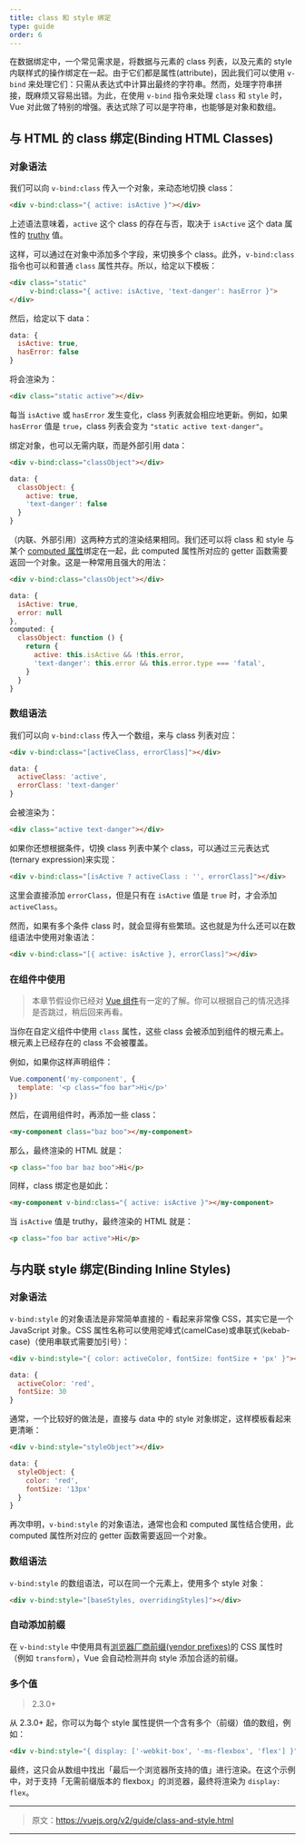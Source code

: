 ```yaml
---
title: class 和 style 绑定
type: guide
order: 6
---
```


在数据绑定中，一个常见需求是，将数据与元素的 class 列表，以及元素的 style 内联样式的操作绑定在一起。由于它们都是属性(attribute)，因此我们可以使用 `v-bind` 来处理它们：只需从表达式中计算出最终的字符串。然而，处理字符串拼接，既麻烦又容易出错。为此，在使用 `v-bind` 指令来处理 `class` 和 `style` 时，Vue 对此做了特别的增强。表达式除了可以是字符串，也能够是对象和数组。

## 与 HTML 的 class 绑定(Binding HTML Classes)

### 对象语法

我们可以向 `v-bind:class` 传入一个对象，来动态地切换 class：

``` html
<div v-bind:class="{ active: isActive }"></div>
```

上述语法意味着，`active` 这个 class 的存在与否，取决于 `isActive` 这个 data 属性的 [truthy](https://developer.mozilla.org/en-US/docs/Glossary/Truthy) 值。

这样，可以通过在对象中添加多个字段，来切换多个 class。此外，`v-bind:class` 指令也可以和普通 `class` 属性共存。所以，给定以下模板：

``` html
<div class="static"
     v-bind:class="{ active: isActive, 'text-danger': hasError }">
</div>
```

然后，给定以下 data：

``` js
data: {
  isActive: true,
  hasError: false
}
```

将会渲染为：

``` html
<div class="static active"></div>
```

每当 `isActive` 或 `hasError` 发生变化，class 列表就会相应地更新。例如，如果 `hasError` 值是 `true`，class 列表会变为 `"static active text-danger"`。

绑定对象，也可以无需内联，而是外部引用 data：

``` html
<div v-bind:class="classObject"></div>
```
``` js
data: {
  classObject: {
    active: true,
    'text-danger': false
  }
}
```

（内联、外部引用）这两种方式的渲染结果相同。我们还可以将 class 和 style 与某个 [computed 属性](computed.html)绑定在一起，此 computed 属性所对应的 getter 函数需要返回一个对象。这是一种常用且强大的用法：

``` html
<div v-bind:class="classObject"></div>
```
``` js
data: {
  isActive: true,
  error: null
},
computed: {
  classObject: function () {
    return {
      active: this.isActive && !this.error,
      'text-danger': this.error && this.error.type === 'fatal',
    }
  }
}
```

### 数组语法

我们可以向 `v-bind:class` 传入一个数组，来与 class 列表对应：

``` html
<div v-bind:class="[activeClass, errorClass]"></div>
```
``` js
data: {
  activeClass: 'active',
  errorClass: 'text-danger'
}
```

会被渲染为：

``` html
<div class="active text-danger"></div>
```

如果你还想根据条件，切换 class 列表中某个 class，可以通过三元表达式(ternary expression)来实现：

``` html
<div v-bind:class="[isActive ? activeClass : '', errorClass]"></div>
```

这里会直接添加 `errorClass`，但是只有在 `isActive` 值是 `true` 时，才会添加 `activeClass`。

然而，如果有多个条件  class 时，就会显得有些繁琐。这也就是为什么还可以在数组语法中使用对象语法：

``` html
<div v-bind:class="[{ active: isActive }, errorClass]"></div>
```

### 在组件中使用

> 本章节假设你已经对 [Vue 组件](components.html)有一定的了解。你可以根据自己的情况选择是否跳过，稍后回来再看。

当你在自定义组件中使用 `class` 属性，这些 class 会被添加到组件的根元素上。根元素上已经存在的 class 不会被覆盖。

例如，如果你这样声明组件：

``` js
Vue.component('my-component', {
  template: '<p class="foo bar">Hi</p>'
})
```

然后，在调用组件时，再添加一些 class：

``` html
<my-component class="baz boo"></my-component>
```

那么，最终渲染的 HTML 就是：

``` html
<p class="foo bar baz boo">Hi</p>
```

同样，class 绑定也是如此：

``` html
<my-component v-bind:class="{ active: isActive }"></my-component>
```

当 `isActive` 值是 truthy，最终渲染的 HTML 就是：

``` html
<p class="foo bar active">Hi</p>
```

## 与内联 style 绑定(Binding Inline Styles)

### 对象语法

`v-bind:style` 的对象语法是非常简单直接的 - 看起来非常像 CSS，其实它是一个 JavaScript 对象。CSS 属性名称可以使用驼峰式(camelCase)或串联式(kebab-case)（使用串联式需要加引号）：

``` html
<div v-bind:style="{ color: activeColor, fontSize: fontSize + 'px' }"></div>
```
``` js
data: {
  activeColor: 'red',
  fontSize: 30
}
```

通常，一个比较好的做法是，直接与 data 中的 style 对象绑定，这样模板看起来更清晰：

``` html
<div v-bind:style="styleObject"></div>
```
``` js
data: {
  styleObject: {
    color: 'red',
    fontSize: '13px'
  }
}
```

再次申明，`v-bind:style` 的对象语法，通常也会和 computed 属性结合使用，此 computed 属性所对应的 getter 函数需要返回一个对象。

### 数组语法

`v-bind:style` 的数组语法，可以在同一个元素上，使用多个 style 对象：

``` html
<div v-bind:style="[baseStyles, overridingStyles]"></div>
```

### 自动添加前缀

在 `v-bind:style` 中使用具有[浏览器厂商前缀(vendor prefixes)](https://developer.mozilla.org/en-US/docs/Glossary/Vendor_Prefix)的 CSS 属性时（例如 `transform`），Vue 会自动检测并向 style 添加合适的前缀。

### 多个值

> 2.3.0+

从 2.3.0+ 起，你可以为每个 style 属性提供一个含有多个（前缀）值的数组，例如：

``` html
<div v-bind:style="{ display: ['-webkit-box', '-ms-flexbox', 'flex'] }"></div>
```

最终，这只会从数组中找出「最后一个浏览器所支持的值」进行渲染。在这个示例中，对于支持「无需前缀版本的 flexbox」的浏览器，最终将渲染为 `display: flex`。

***

> 原文：https://vuejs.org/v2/guide/class-and-style.html

***
